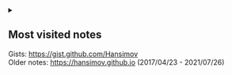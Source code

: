 <!--

[![ReadMe Card](https://github-readme-stats.vercel.app/api/pin/?username=Hansimov&repo=Hansimov.github.io&show_owner)](https://github.com/Hansimov/Hansimov.github.io)

-->
<!-- [![Hansimov's github stats](https://github-readme-stats.vercel.app/api?username=Hansimov&show_icons=true&theme=chartreuse-dark)](https://github.com/Hansimov) -->
<!-- [![Top Langs](https://github-readme-stats.vercel.app/api/top-langs/?username=Hansimov&langs_count=10&hide=HTML,TeX,JavaScript,Jupyter%20Notebook,makefile)](https://github.com/Hansimov) -->


<details>

<Summary>
  
## Most visited notes
Gists: https://gist.github.com/Hansimov <br>
Older notes: https://hansimov.github.io (2017/04/23 - 2021/07/26)

</Summary> 


### Techniques and workflows
* [Use multiple GitHub accounts on same machine](https://gist.github.com/Hansimov/a68809441cbd16290bdf98a9b5004fdb)
* [Use FRP proxy to forward network traffic](https://gist.github.com/Hansimov/2c7f5b161c5d00ecdd29597dd17333f2)
* [Install PyTorch with CUDA enabled](https://gist.github.com/Hansimov/c2c82c9512245758398bc8b48c2789c0)
* [Install miniconda in Ubuntu without sudo acsess](https://gist.github.com/Hansimov/2d5d5985116039a0f2976dec91e8ed14)
* [Install Python latest version in Linux without sudo access](https://gist.github.com/Hansimov/a3887ac0a2ed9edf609331e650effde0)
* [Python pip install timeout issue](https://gist.github.com/Hansimov/39bce1628ff883e89edbc8fa0377d1ee)
* [Setup v2ray server (linux) and client (windows)](https://gist.github.com/Hansimov/05ae4e81bc8349131e939ed4753304db)
* [Upgrade versions of npm and node.js to latest](https://gist.github.com/Hansimov/64ad04670a27ce90cd02768b0a692563)
* [Remote-SSH server issues](https://gist.github.com/Hansimov/bae4df07f1abcb7e8086c43eec83e085)
* [Collection of useful git commands in daily work](https://gist.github.com/Hansimov/23bb639911d474c7ab5b93d32bcbd99d)
* [Run Stable Diffusion webui in Ubuntu server](https://gist.github.com/Hansimov/b82a00ec9800d91cde29975866d4a156)
* [Separate subfolder in current Git repo to a new repo](https://gist.github.com/Hansimov/60bd27343ff7484fbb3a8d7fa28fbfef)
* [Sync Github repo to Huggingface space](https://gist.github.com/Hansimov/6002fddd5f7a49c210ed1b3757acb271)
* [Install and setup docker](https://gist.github.com/Hansimov/412eb8bd6d7af3c9e96afad9811cd755)

### Configs and settings
* [Tmux configs](https://gist.github.com/Hansimov/55f92e1f75923fee178d8a5e49e40143)
* [Fish shell configs](https://gist.github.com/Hansimov/4c4f2c56c9effd8d76ca772b0b51d45c)
* [Git Bash aliases.sh configs](https://gist.github.com/Hansimov/c25dd42f95cff3dd6b315e4e6dd84927)
* [Bash aliases config](https://gist.github.com/Hansimov/b9f57e663a1fa83ecbdf967dbf843065)
* [cshell bash config (.cshrc)](https://gist.github.com/Hansimov/c235b0311d35334da14fa7fb5e47aa35)

### Scripts
* [A template for customized Argument Parser in Python](https://gist.github.com/Hansimov/5ab26b3430dbdb6e411918361d819fd9)
* [A template for customized logger in Python](https://gist.github.com/Hansimov/649ad175156e59fc0cb598a5ff6b5c49)
* [Speech to Text with Whisper from OpenAI with Python](https://gist.github.com/Hansimov/07207ffce714614ac0fff5846b82a157)
* [Break the input character limits of Bing Chat](https://gist.github.com/Hansimov/80dbf424fb6df6834dad1b944739b4ef)
* [Pip install local wheels](https://gist.github.com/Hansimov/a9763c1f1ea76fd014e1164f0e6a8917)
* [Python run shell command and output to console](https://gist.github.com/Hansimov/b2f9542b43703219e3f431b85e805a5b)
* [Useful Linux commands](https://gist.github.com/Hansimov/cab44ae4bc3a6d3c9b5447d258fbbd07)
* [Useful git commands](https://gist.github.com/Hansimov/23bb639911d474c7ab5b93d32bcbd99d)

</details>

